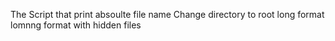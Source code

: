  The Script that print absoulte file name 
Change directory to root
long format
lomnng format with hidden files  
